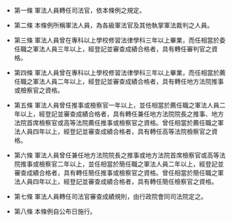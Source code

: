 * 第一條 軍法人員轉任司法官，依本條例之規定。

* 第二條 本條例所稱軍法人員，為各級軍法官及其他執掌軍法裁判之人員。

* 第三條 軍法人員曾在專科以上學校修習法律學科三年以上畢業，而任相當於委任職之軍法人員三年以上，經登記並審查成績合格者，具有轉任審判官之資格。

* 第四條 軍法人員曾在專科以上學校修習法律學科三年以上畢業，而任相當於薦任職之軍法人員二年以上，經登記並審查成績合格者，具有轉任地方法院推事或檢察官之資格。

* 第五條 軍法人員曾任推事或檢察官一年以上，並任相當於薦任職之軍法人員二年以上，經登記並審查成績合格者，具有轉任兼任地方法院院長之推事、地方法院首席檢察官或高等法院薦任推事或檢察官之資格。曾任相當於薦任職之軍法人員四年以上，經登記並審查成績合格者，具有轉任高等法院檢察官之資格。

* 第六條 軍法人員曾任兼任地方法院院長之推事或地方法院首席檢察官或高等法院推事或檢察官二年以上，並任相當於簡任職之軍法人員二年以上，經登記並審查成績合格者，具有轉任簡任推事或檢察官之資格。曾任相當於簡任職之軍法人員四年以上，經登記並審查成績合格者，具有轉任簡任檢察官之資格。

* 第七條 軍法人員轉任司法官審查成績規則，由行政院會同司法院定之。

* 第八條 本條例自公布日施行。

